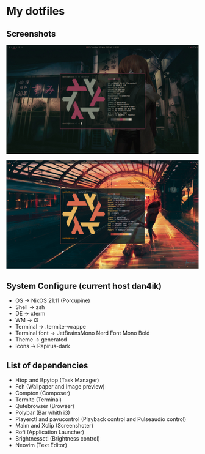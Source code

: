 # My dotfiles
 
## Screenshots
![dan4ik](hosts/dan4ik/home/dan4ik/Documents/screenshots/8.png)

![master](hosts/master/home/master/Documents/screenshots/2.png)

## System Configure (current host dan4ik) <space><space>
* OS -> NixOS 21.11 (Porcupine) <space><space><space>
* Shell -> zsh <space><space><space>
* DE -> xterm <space><space><space>
* WM -> i3 <space><space><space>
* Terminal -> .termite-wrappe <space><space><space>
* Terminal font -> JetBrainsMono Nerd Font Mono Bold  <space><space><space>
* Theme -> generated <space><space><space>
* Icons -> Papirus-dark <space><space><space>
 
## List of dependencies <space><space><space> 
* Htop and Bpytop (Task Manager) <space><space><space><space><space>
* Feh (Wallpaper and Image preview) <space><space><space><space><space>
* Compton (Composer) <space><space><space><space><space>
* Termite (Terminal) <space><space><space><space><space>
* Qutebrowser (Browser) <space><space><space><space><space>
* Polybar (Bar whith i3) <space><space><space><space><space>
* Playerctl and pavucontrol (Playback control and Pulseaudio control) <space><space><space><space><space>
* Maim and Xclip (Screenshoter) <space><space><space><space><space>
* Rofi (Application Launcher) <space><space><space><space><space>
* Brightnessctl (Brightness control) <space><space><space><space><space>
* Neovim (Text Editor) <space><space><space><space><space>
